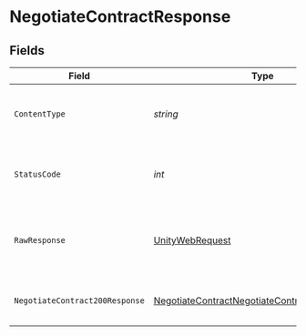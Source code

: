 # NegotiateContractResponse


## Fields

| Field                                                                                                                   | Type                                                                                                                    | Required                                                                                                                | Description                                                                                                             |
| ----------------------------------------------------------------------------------------------------------------------- | ----------------------------------------------------------------------------------------------------------------------- | ----------------------------------------------------------------------------------------------------------------------- | ----------------------------------------------------------------------------------------------------------------------- |
| `ContentType`                                                                                                           | *string*                                                                                                                | :heavy_check_mark:                                                                                                      | HTTP response content type for this operation                                                                           |
| `StatusCode`                                                                                                            | *int*                                                                                                                   | :heavy_check_mark:                                                                                                      | HTTP response status code for this operation                                                                            |
| `RawResponse`                                                                                                           | [UnityWebRequest](https://docs.unity3d.com/2021.3/Documentation/ScriptReference/Networking.UnityWebRequest.html)        | :heavy_check_mark:                                                                                                      | Raw HTTP response; suitable for custom response parsing                                                                 |
| `NegotiateContract200Response`                                                                                          | [NegotiateContractNegotiateContract200Response](../../Models/Requests/NegotiateContractNegotiateContract200Response.md) | :heavy_minus_sign:                                                                                                      | Successfully negotiated a new contract.                                                                                 |